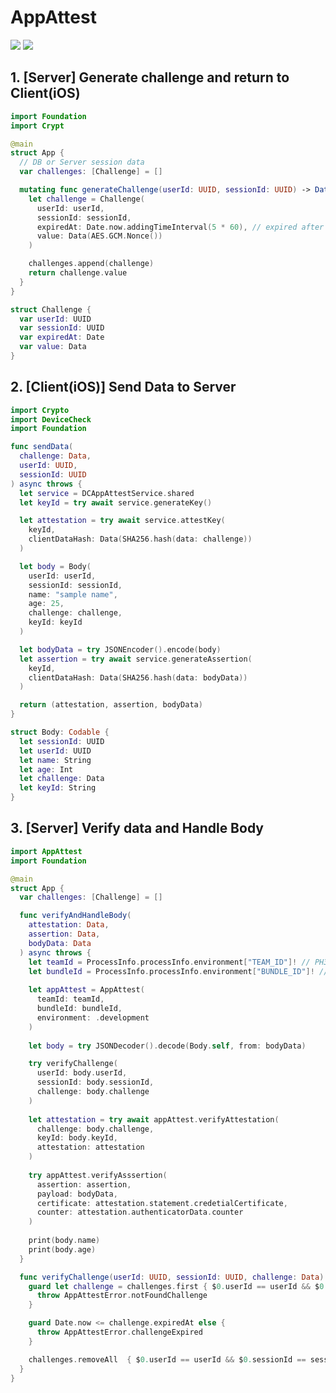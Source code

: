 # AppAttest

[![](https://img.shields.io/endpoint?url=https%3A%2F%2Fswiftpackageindex.com%2Fapi%2Fpackages%2Fzunda-pixel%2Fappattest-swift%2Fbadge%3Ftype%3Dswift-versions)](https://swiftpackageindex.com/zunda-pixel/appattest-swift)
[![](https://img.shields.io/endpoint?url=https%3A%2F%2Fswiftpackageindex.com%2Fapi%2Fpackages%2Fzunda-pixel%2Fappattest-swift%2Fbadge%3Ftype%3Dplatforms)](https://swiftpackageindex.com/zunda-pixel/appattest-swift)


## 1. [Server] Generate challenge and return to Client(iOS)

```swift
import Foundation
import Crypt

@main
struct App {
  // DB or Server session data
  var challenges: [Challenge] = []

  mutating func generateChallenge(userId: UUID, sessionId: UUID) -> Data {
    let challenge = Challenge(
      userId: userId,
      sessionId: sessionId,
      expiredAt: Date.now.addingTimeInterval(5 * 60), // expired after 5 minutes.
      value: Data(AES.GCM.Nonce())
    )

    challenges.append(challenge)
    return challenge.value
  }
}

struct Challenge {
  var userId: UUID
  var sessionId: UUID
  var expiredAt: Date
  var value: Data
}
```

## 2. [Client(iOS)] Send Data to Server

```swift
import Crypto
import DeviceCheck
import Foundation

func sendData(
  challenge: Data,
  userId: UUID,
  sessionId: UUID
) async throws {
  let service = DCAppAttestService.shared
  let keyId = try await service.generateKey()

  let attestation = try await service.attestKey(
    keyId,
    clientDataHash: Data(SHA256.hash(data: challenge))
  )

  let body = Body(
    userId: userId,
    sessionId: sessionId,
    name: "sample name",
    age: 25,
    challenge: challenge,
    keyId: keyId
  )

  let bodyData = try JSONEncoder().encode(body)
  let assertion = try await service.generateAssertion(
    keyId,
    clientDataHash: Data(SHA256.hash(data: bodyData))
  )

  return (attestation, assertion, bodyData)
}

struct Body: Codable {
  let sessionId: UUID
  let userId: UUID
  let name: String
  let age: Int
  let challenge: Data
  let keyId: String
}
```

## 3. [Server] Verify data and Handle Body

```swift
import AppAttest
import Foundation

@main
struct App {
  var challenges: [Challenge] = []

  func verifyAndHandleBody(
    attestation: Data,
    assertion: Data,
    bodyData: Data
  ) async throws {
    let teamId = ProcessInfo.processInfo.environment["TEAM_ID"]! // PH3HCZ4AK6
    let bundleId = ProcessInfo.processInfo.environment["BUNDLE_ID"]! // com.example.memo
  
    let appAttest = AppAttest(
      teamId: teamId,
      bundleId: bundleId,
      environment: .development
    )
  
    let body = try JSONDecoder().decode(Body.self, from: bodyData)

    try verifyChallenge(
      userId: body.userId,
      sessionId: body.sessionId,
      challenge: body.challenge
    )
    
    let attestation = try await appAttest.verifyAttestation(
      challenge: body.challenge,
      keyId: body.keyId,
      attestation: attestation
    )
  
    try appAttest.verifyAsssertion(
      assertion: assertion,
      payload: bodyData,
      certificate: attestation.statement.credetialCertificate,
      counter: attestation.authenticatorData.counter
    )
    
    print(body.name)
    print(body.age)
  }

  func verifyChallenge(userId: UUID, sessionId: UUID, challenge: Data) throws {
    guard let challenge = challenges.first { $0.userId == userId && $0.sessionId == sessionId && $0.value == challenge } else {
      throw AppAttestError.notFoundChallenge
    }

    guard Date.now <= challenge.expiredAt else {
      throw AppAttestError.challengeExpired
    }

    challenges.removeAll  { $0.userId == userId && $0.sessionId == sessionId && $0.value == challenge }
  }
}
```

